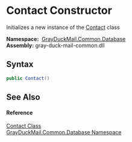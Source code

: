 Contact Constructor
===================
Initializes a new instance of the [Contact][1] class

  **Namespace:**  [GrayDuckMail.Common.Database][2]  
  **Assembly:** gray-duck-mail-common.dll

Syntax
------

```csharp
public Contact()
```


See Also
--------

#### Reference
[Contact Class][1]  
[GrayDuckMail.Common.Database Namespace][2]  

[1]: README.md
[2]: ../README.md